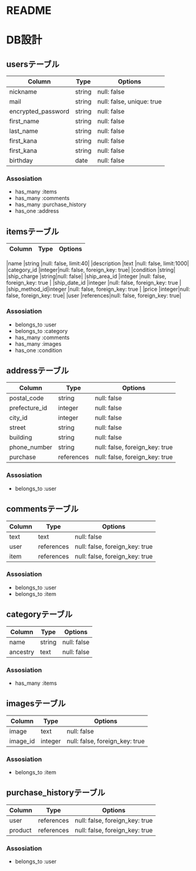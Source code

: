 # README
# DB設計

## usersテーブル
|Column|Type|Options|
|------------|--------|-------|
|nickname    |string |null: false|
|mail        |string |null: false, unique: true|
|encrypted_password    |string |null: false|
|first_name  |string |null: false|
|last_name   |string |null: false|
|first_kana  |string |null: false|
|first_kana  |string |null: false|
|birthday    |date   |null: false|

### Assosiation

- has_many :items
- has_many :comments
- has_many :purchase_history
- has_one :address

## itemsテーブル
|Column|Type|Options|
|------|----|-------|

|name          |string |null: false, limit:40|
|description   |text   |null: false, limit:1000|
|category_id   |integer|null: false, foreign_key: true|
|condition     |string|
|ship_charge   |string|null: false|
|ship_area_id  |integer |null: false, foreign_key: true |
|ship_date_id  |integer |null: false, foreign_key: true |
|ship_method_id|integer |null: false, foreign_key: true |
|price         |integer|null: false, foreign_key: true|
|user          |references|null: false, foreign_key: true|

### Assosiation
- belongs_to :user
- belongs_to :category
- has_many :comments
- has_many :images
- has_one :condition


## addressテーブル
|Column|Type|Options|
|------|----|-------|
|postal_code   |string |null: false|
|prefecture_id   |integer |null: false|
|city_id  |integer|null: false|
|street    |string|null: false|
|building   |string|null: false|
|phone_number  |string|null: false, foreign_key: true |
|purchase  |references |null: false, foreign_key: true |

### Assosiation
- belongs_to :user

## commentsテーブル
|Column|Type|Options|
|------|----|-------|
|text|text      |null: false|
|user|references|null: false, foreign_key: true|
|item|references|null: false, foreign_key: true|

### Assosiation
- belongs_to :user
- belongs_to :item

## categoryテーブル
|Column|Type|Options|
|------|----|-------|
|name    |string|null: false|
|ancestry|text  |null: false|

### Assosiation
- has_many :items

## imagesテーブル
|Column|Type|Options|
|------|----|-------|
|image   |text   |null: false|
|image_id|integer|null: false, foreign_key: true|

### Assosiation
- belongs_to :item

## purchase_historyテーブル
|Column|Type|Options|
|------|----|-------|
|user   |references|null: false, foreign_key: true|
|product|references|null: false, foreign_key: true|

### Assosiation
- belongs_to :user
